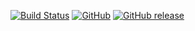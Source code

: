 [![Build Status](https://travis-ci.com/AshishBhoi/KotlinApp1.svg?branch=master)](https://travis-ci.com/AshishBhoi/KotlinApp1)
[![GitHub](https://img.shields.io/github/license/mashape/apistatus.svg)](https://github.com/AshishBhoi/KotlinApp1/blob/master/LICENSE)
[![GitHub release](https://img.shields.io/github/release/AshishBhoi/KotlinApp1.svg)](https://github.com/AshishBhoi/KotlinApp1/releases)
